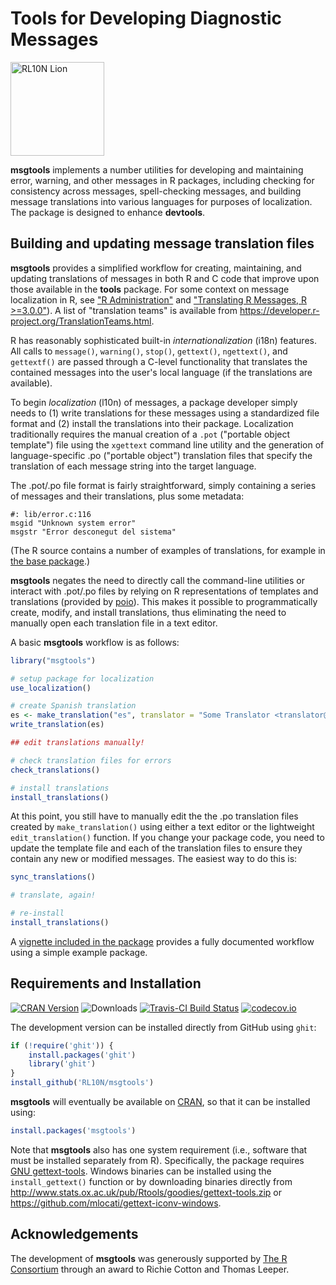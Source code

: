 # Tools for Developing Diagnostic Messages

<img src="http://rl10n.github.io/images/logo.png" alt="RL10N Lion" height="150" />

**msgtools** implements a number utilities for developing and maintaining error, warning, and other messages in R packages, including checking for consistency across messages, spell-checking messages, and building message translations into various languages for purposes of localization. The package is designed to enhance **devtools**.

## Building and updating message translation files

**msgtools** provides a simplified workflow for creating, maintaining, and updating translations of messages in both R and C code that improve upon those available in the **tools** package. For some context on message localization in R, see ["R Administration"](https://cran.r-project.org/doc/manuals/r-devel/R-admin.html#Localization-of-messages) and ["Translating R Messages, R >=3.0.0"](https://developer.r-project.org/Translations30.html)). A list of "translation teams" is available from https://developer.r-project.org/TranslationTeams.html.

R has reasonably sophisticated built-in *internationalization* (i18n) features. All calls to `message()`, `warning()`, `stop()`, `gettext()`, `ngettext()`, and `gettextf()` are passed through a C-level functionality that translates the contained messages into the user's local language (if the translations are available).

To begin *localization* (l10n) of messages, a package developer simply needs to (1) write translations for these messages using a standardized file format and (2) install the translations into their package. Localization traditionally requires the manual creation of a `.pot` ("portable object template") file using the `xgettext` command line utility and the generation of language-specific .po ("portable object") translation files that specify the translation of each message string into the target language.

The .pot/.po file format is fairly straightforward, simply containing a series of messages and their translations, plus some metadata:

```
#: lib/error.c:116
msgid "Unknown system error"
msgstr "Error desconegut del sistema"
```

(The R source contains a number of examples of translations, for example in [the base package](https://svn.r-project.org/R/trunk/src/library/base/po/).)

**msgtools** negates the need to directly call the command-line utilities or interact with .pot/.po files by relying on R representations of templates and translations (provided by [poio](https://cran.r-project.org/package=poio)). This makes it possible to programmatically create, modify, and install translations, thus eliminating the need to manually open each translation file in a text editor.

A basic **msgtools** workflow is as follows:

```R
library("msgtools")

# setup package for localization
use_localization()

# create Spanish translation
es <- make_translation("es", translator = "Some Translator <translator@example.com")
write_translation(es)

## edit translations manually!

# check translation files for errors
check_translations()

# install translations
install_translations()
```

At this point, you still have to manually edit the the .po translation files created by `make_translation()` using either a text editor or the lightweight `edit_translation()` function. If you change your package code, you need to update the template file and each of the translation files to ensure they contain any new or modified messages. The easiest way to do this is:

```R
sync_translations()

# translate, again!

# re-install
install_translations()
```

A [vignette included in the package](https://github.com/RL10N/msgtools/blob/master/vignettes/Tutorial.Rmd) provides a fully documented workflow using a simple example package.

## Requirements and Installation

[![CRAN Version](https://www.r-pkg.org/badges/version/msgtools)](https://cran.r-project.org/package=msgtools)
![Downloads](https://cranlogs.r-pkg.org/badges/msgtools)
[![Travis-CI Build Status](https://travis-ci.org/RL10N/msgtools.png?branch=master)](https://travis-ci.org/RL10N/msgtools)
[![codecov.io](https://codecov.io/github/RL10N/msgtools/coverage.svg?branch=master)](https://codecov.io/github/RL10N/msgtools?branch=master)

The development version can be installed directly from GitHub using `ghit`:

```R
if (!require('ghit')) {
    install.packages('ghit')
    library('ghit')
}
install_github('RL10N/msgtools')
```

**msgtools** will eventually be available on [CRAN](https://cran.r-project.org/package=msgtools), so that it can be installed using:

```R
install.packages('msgtools')
```

Note that **msgtools** also has one system requirement (i.e., software that must be installed separately from R). Specifically, the package requires [GNU gettext-tools](https://www.gnu.org/software/gettext/). Windows binaries can be installed using the `install_gettext()` function or by downloading binaries directly from http://www.stats.ox.ac.uk/pub/Rtools/goodies/gettext-tools.zip or https://github.com/mlocati/gettext-iconv-windows.

## Acknowledgements

The development of **msgtools** was generously supported by [The R Consortium](https://www.r-consortium.org/) through an award to Richie Cotton and Thomas Leeper.
